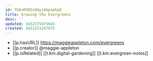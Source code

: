 ```yaml
---
id: Tb8vMYDOs8HyjAUpnphpQ
title: Growing the Evergreens
desc: ''
updated: 1632375975643
created: 1631251247075
---
```


- [[p.hasURL]] https://maggieappleton.com/evergreens
- [[p.creator]] @maggie-appleton
- [[p.isRelated]] [[t.km.digital-gardening]] [[t.km.evergreen-notes]]

